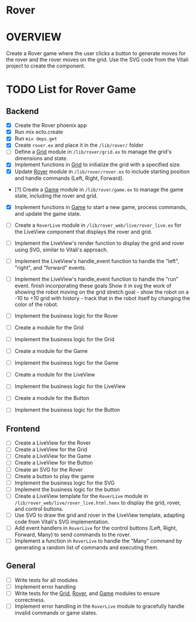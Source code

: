 # Rover

# OVERVIEW
Create a Rover game where the user clicks a button to generate moves for the rover and the rover moves on the grid.
Use the SVG code from the Vitali project to create the component.

# TODO List for Rover Game

## Backend
- [x] Create the Rover phoenix app
- [x] Run mix ecto.create
- [x] Run `mix deps.get`
- [x] Create `rover.ex` and place it in the `/lib/rover/` folder
- [ ] Define a [Grid](file:///Users/billboz/learnings/grox/rover_alpha/rover/TODO.md#20%2C31-20%2C31) module in `/lib/rover/grid.ex` to manage the grid's dimensions and state.
- [x] Implement functions in [Grid](file:///Users/billboz/learnings/grox/rover_alpha/rover/TODO.md#20%2C31-20%2C31) to initialize the grid with a specified size.
- [x] Update [Rover](file:///Users/billboz/learnings/grox/rover_alpha/rover/TODO.md#1%2C3-1%2C3) module in `/lib/rover/rover.ex` to include starting position and handle commands (Left, Right, Forward).
- [?] Create a [Game](file:///Users/billboz/learnings/grox/rover_alpha/rover/TODO.md#7%2C23-7%2C23) module in `/lib/rover/game.ex` to manage the game state, including the rover and grid.
- [x] Implement functions in [Game](file:///Users/billboz/learnings/grox/rover_alpha/rover/TODO.md#7%2C23-7%2C23) to start a new game, process commands, and update the game state.
- [ ] Create a `RoverLive` module in `/lib/rover_web/live/rover_live.ex` for the LiveView component that displays the rover and grid.
- [ ] Implement the LiveView's render function to display the grid and rover using SVG, similar to Vitali's approach.
- [ ] Implement the LiveView's handle_event function to handle the "left", "right", and "forward" events.
- [ ] Implement the LiveView's handle_event function to handle the "run" event.
finish incorporating these goals
Show it in svg
the work of showing the robot moving on the grid
stretch goal - show the robot on a -10 to +10 grid with history - track that in the robot itself by changing the color of the robot.


- [ ] Implement the business logic for the Rover
- [ ] Create a module for the Grid
- [ ] Implement the business logic for the Grid
- [ ] Create a module for the Game
- [ ] Implement the business logic for the Game
- [ ] Create a module for the LiveView
- [ ] Implement the business logic for the LiveView
- [ ] Create a module for the Button
- [ ] Implement the business logic for the Button

## Frontend
- [ ] Create a LiveView for the Rover
- [ ] Create a LiveView for the Grid
- [ ] Create a LiveView for the Game
- [ ] Create a LiveView for the Button
- [ ] Create an SVG for the Rover
- [ ] Create a button to play the game
- [ ] Implement the business logic for the SVG
- [ ] Implement the business logic for the button
- [ ] Create a LiveView template for the `RoverLive` module in `/lib/rover_web/live/rover_live.html.heex` to display the grid, rover, and control buttons.
- [ ] Use SVG to draw the grid and rover in the LiveView template, adapting code from Vitali's SVG implementation.
- [ ] Add event handlers in `RoverLive` for the control buttons (Left, Right, Forward, Many) to send commands to the rover.
- [ ] Implement a function in `RoverLive` to handle the "Many" command by generating a random list of commands and executing them.

## General
- [ ] Write tests for all modules
- [ ] Implement error handling
- [ ] Write tests for the [Grid](file:///Users/billboz/learnings/grox/rover_alpha/rover/TODO.md#20%2C31-20%2C31), [Rover](file:///Users/billboz/learnings/grox/rover_alpha/rover/TODO.md#1%2C3-1%2C3), and [Game](file:///Users/billboz/learnings/grox/rover_alpha/rover/TODO.md#7%2C23-7%2C23) modules to ensure correctness.
- [ ] Implement error handling in the `RoverLive` module to gracefully handle invalid commands or game states.